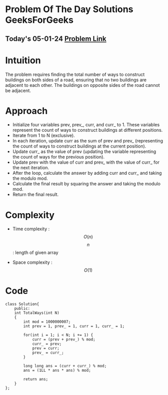 #  Problem Of The Day Solutions GeeksForGeeks

## Today's 05-01-24 [Problem Link](https://www.geeksforgeeks.org/problems/count-possible-ways-to-construct-buildings5007/1)

# Intuition
<!-- Describe your first thoughts on how to solve this problem. -->
The problem requires finding the total number of ways to construct buildings on both sides of a road, ensuring that no two buildings are adjacent to each other. The buildings on opposite sides of the road cannot be adjacent.

# Approach
<!-- Describe your approach to solving the problem. -->
- Initialize four variables prev, prev_, curr, and curr_ to 1. These variables represent the count of ways to construct buildings at different positions.
- Iterate from 1 to N (exclusive).
- In each iteration, update curr as the sum of prev and prev_ (representing the count of ways to construct buildings at the current position).
- Update curr_ as the value of prev (updating the variable representing the count of ways for the previous position).
- Update prev with the value of curr and prev_ with the value of curr_ for the next iteration.
- After the loop, calculate the answer by adding curr and curr_ and taking the modulo mod.
- Calculate the final result by squaring the answer and taking the modulo mod.
- Return the final result.


# Complexity
- Time complexity : $$O(n)$$
$$n$$ : length of given array
<!-- Add your time complexity here, e.g. $$O(n)$$ -->

- Space complexity : $$O(1)$$
<!-- Add your space complexity here, e.g. $$O(n)$$ -->

# Code
```
class Solution{
	public:
	int TotalWays(int N)
	{
	    int mod = 1000000007;
	    int prev = 1, prev_ = 1, curr = 1, curr_ = 1;
	    
	    for(int i = 1; i < N; i += 1) {
	        curr = (prev + prev_) % mod;
	        curr_ = prev;
	        prev = curr;
	        prev_ = curr_;
	    }
	    
	    long long ans = (curr + curr_) % mod;
	    ans = (1LL * ans * ans) % mod;
	    
	    return ans;
	}
};
```
